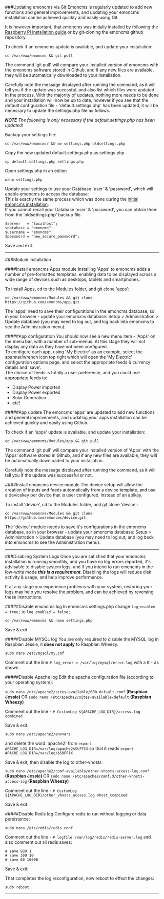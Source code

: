 ###Updating emoncms via Git
Emoncms is regularly updated to add new functions and general improvements, and updating your emoncms installation can be achieved quickly and easily using Git.

It is however important, that emoncms was initially installed by following the [Raspberry Pi installation guide](readme.md) or by git-cloning the emoncms github repository.

To check if an emoncms update is available, and update your installation:

`cd /var/www/emoncms && git pull`

The command 'git pull' will compare your installed version of emoncms with the emoncms software stored in Github, and if any new files are available, they will be automatically downloaded to your installation.

Carefully note the message displayed after running the command, as it will tell you if the update was sucessful, and also list which files were updated in the process. With the majority of updates, nothing more needs to be done and your installation will now be up to date, however if you see that the default configuration file - 'default.settings.php' has been updated, it will be necessary to update the settings.php file as follows.

***NOTE*** _The following is only necessary if the default.settings.php has been updated!_

Backup your settings file:

`cd /var/www/emoncms/ && mv settings.php oldsettings.php`

Copy the new updated default.settings.php as settings.php

`cp default.settings.php settings.php`

Open settings.php in an editor:

`nano settings.php`

Update your settings to use your Database 'user' & 'password', which will enable emoncms to access the database:  
This is exactly the same process which was done during the [initial emoncms installation](readme.md#configure-emoncms-database-settings).  
If you cannot recall your Database 'user' & 'password', you can obtain them from the 'oldsettings.php' backup file.

    $server   = "localhost";
    $database = "emoncms";
    $username = "emoncms";
    $password = "new_secure_password";

Save and exit.

***

###Module installation

####Install emoncms Apps module
Installing 'Apps' to emoncms adds a number of pre-formatted templates, enabling data to be displayed across a wide range of devices such as desktops, tablets and smartphones.

To install Apps, cd to the Modules folder, and git clone 'apps':

`cd /var/www/emoncms/Modules && git clone https://github.com/emoncms/app.git`

The 'apps' need to save their configurations in the emoncms database, so in your browser - update your emoncms database: Setup > Administration > Update database (you may need to log out, and log back into emoncms to see the Administration menu).

#####App configuration
You should now see a new menu item - 'Apps' on the menu bar, with a number of sub-menus. At this stage they will not display any data as they have not been configured.  
To configure each app, using 'My Electric' as an example, select the spanner/wrench icon top right which will open the 'My Electric' configuration options page, and select the appropriate feeds & currency details and 'save'.  
The choice of feeds is totally a user preference, and you could use appropriate feeds to:
* Display Power imported
* Display Power exported
* Solar Generation
* etc!

#####App update
The emoncms 'apps' are updated to add new functions and general improvements, and updating your apps installation can be achieved quickly and easily using Github.

To check if an 'apps' update is available, and update your installation:

`cd /var/www/emoncms/Modules/app && git pull`

The command 'git pull' will compare your installed version of 'Apps' with the 'Apps' software stored in Github, and if any new files are available, they will be automatically downloaded to your installation.

Carefully note the message displayed after running the command, as it will tell you if the update was successful or not.

####Install emoncms device module
The device setup will allow the creation of inputs and feeds automatically from a device template, and use a devicekey per device that is user configured, instead of an apikey.

To install 'device', cd to the Modules folder, and git clone 'device':

`cd /var/www/emoncms/Modules && git clone https://github.com/emoncms/device.git`

The 'device' module needs to save it's configurations in the emoncms database, so in your browser - update your emoncms database: Setup > Administration > Update database (you may need to log out, and log back into emoncms to see the Administration menu).

***

###Disabling System Logs
Once you are satisfied that your emoncms installation is running smoothly, and you have no log errors reported, it's advisable to disable system logs, and if you intend to run emoncms in the low-write mode ***this is a requirement***. Disabling the logs will reduce disk activity & usage, and help improve performance.

If at any stage you experience problems with your system, restoring your logs may help you resolve the problem, and can be achieved by reversing these instructions.

#####Disable emoncms log
In emoncms settings.php change `log_enabled = true;` to `log_enabled = false;`

`cd /var/www/emoncms && nano settings.php`

Save & exit

#####Disable MYSQL log
You are only required to disable the MYSQL log in Raspbian Jessie, it **does not apply** to Raspbian Wheezy.

`sudo nano /etc/mysql/my.cnf`

Comment out the line `# log_error = /var/log/mysql/error.log` with a # - as shown.

#####Disable Apache log
Edit the apache configuration file (according to your operating system):

`sudo nano /etc/apache2/sites-available/000-default.conf` **(Raspbian Jessie)** OR
`sudo nano /etc/apache2/sites-available/default` **(Raspbian Wheezy)**

Comment out the line - `# CustomLog ${APACHE_LOG_DIR}/access.log combined`

Save & exit:

`sudo nano /etc/apache2/envvars`

and delete the word 'apache2' from `export APACHE_LOG_DIR=/var/log/apache2$SUFFIX` so that it reads `export APACHE_LOG_DIR=/var/log/$SUFFIX`

Save & exit, then disable the log to other-vhosts:

`sudo nano /etc/apache2/conf-available/other-vhosts-access-log.conf` **(Raspbian Jessie)** OR
`sudo nano /etc/apache2/conf.d/other-vhosts-access-log` **(Raspbian Wheezy)**

Comment out the line - `# CustomLog ${APACHE_LOG_DIR}/other_vhosts_access.log vhost_combined`

Save & exit:

#####Disable Redis log
Configure redis to run without logging or data persistence:

`sudo nano /etc/redis/redis.conf`

Comment out the line - `# logfile /var/log/redis/redis-server.log` and also comment out all redis saves:

    # save 900 1
    # save 300 10
    # save 60 10000

Save & exit:

That completes the log reconfiguration, now reboot to effect the changes:

`sudo reboot`

***
